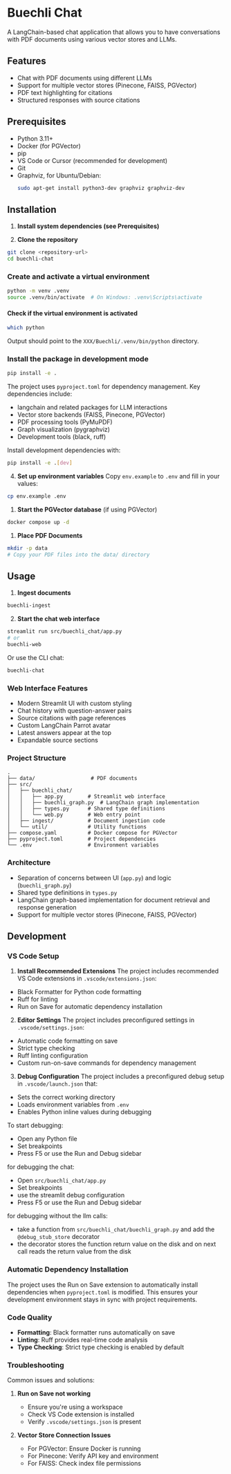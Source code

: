# Buechli Chat

A LangChain-based chat application that allows you to have conversations with PDF documents using various vector stores and LLMs.

## Features
- Chat with PDF documents using different LLMs
- Support for multiple vector stores (Pinecone, FAISS, PGVector)
- PDF text highlighting for citations
- Structured responses with source citations

## Prerequisites
- Python 3.11+
- Docker (for PGVector)
- pip
- VS Code or Cursor (recommended for development)
- Git
- Graphviz, for Ubuntu/Debian:
    ```bash
    sudo apt-get install python3-dev graphviz graphviz-dev
    ```

## Installation

1. **Install system dependencies (see Prerequisites)**

2. **Clone the repository**
```bash
git clone <repository-url>
cd buechli-chat
```

### Create and activate a virtual environment
```bash
python -m venv .venv
source .venv/bin/activate  # On Windows: .venv\Scripts\activate
```

#### Check if the virtual environment is activated
```bash
which python
```
Output should point to the `XXX/Buechli/.venv/bin/python` directory.

### Install the package in development mode
```bash
pip install -e .
```

The project uses `pyproject.toml` for dependency management. Key dependencies include:
- langchain and related packages for LLM interactions
- Vector store backends (FAISS, Pinecone, PGVector)
- PDF processing tools (PyMuPDF)
- Graph visualization (pygraphviz)
- Development tools (black, ruff)

Install development dependencies with:
```bash
pip install -e .[dev]
```

4. **Set up environment variables**
Copy `env.example` to `.env` and fill in your values:
```bash
cp env.example .env
```

1. **Start the PGVector database** (if using PGVector)
```bash
docker compose up -d
```

1. **Place PDF Documents**
```bash
mkdir -p data
# Copy your PDF files into the data/ directory
```

## Usage

1. **Ingest documents**
```bash
buechli-ingest
```

2. **Start the chat web interface**
```bash
streamlit run src/buechli_chat/app.py
# or
buechli-web
```

Or use the CLI chat:
```bash
buechli-chat
```

### Web Interface Features
- Modern Streamlit UI with custom styling
- Chat history with question-answer pairs
- Source citations with page references
- Custom LangChain Parrot avatar
- Latest answers appear at the top
- Expandable source sections

### Project Structure
```
.
├── data/                  # PDF documents
├── src/
│   ├── buechli_chat/     
│   │   ├── app.py        # Streamlit web interface
│   │   ├── buechli_graph.py  # LangChain graph implementation
│   │   ├── types.py      # Shared type definitions
│   │   └── web.py        # Web entry point
│   ├── ingest/           # Document ingestion code
│   └── util/             # Utility functions
├── compose.yaml          # Docker compose for PGVector
├── pyproject.toml        # Project dependencies
└── .env                  # Environment variables
```

### Architecture
- Separation of concerns between UI (`app.py`) and logic (`buechli_graph.py`)
- Shared type definitions in `types.py`
- LangChain graph-based implementation for document retrieval and response generation
- Support for multiple vector stores (Pinecone, FAISS, PGVector)

## Development

### VS Code Setup

1. **Install Recommended Extensions**
The project includes recommended VS Code extensions in `.vscode/extensions.json`:
- Black Formatter for Python code formatting
- Ruff for linting
- Run on Save for automatic dependency installation

2. **Editor Settings**
The project includes preconfigured settings in `.vscode/settings.json`:
- Automatic code formatting on save
- Strict type checking
- Ruff linting configuration
- Custom run-on-save commands for dependency management

3. **Debug Configuration**
The project includes a preconfigured debug setup in `.vscode/launch.json` that:
- Sets the correct working directory
- Loads environment variables from `.env`
- Enables Python inline values during debugging

To start debugging:
- Open any Python file
- Set breakpoints
- Press F5 or use the Run and Debug sidebar

for debugging the chat:
- Open `src/buechli_chat/app.py`
- Set breakpoints
- use the streamlit debug configuration
- Press F5 or use the Run and Debug sidebar

for debugging without the llm calls:
- take a function from `src/buechli_chat/buechli_graph.py` and add the `@debug_stub_store` decorator
- the decorator stores the function return value on the disk and on next call reads the return value from the disk

### Automatic Dependency Installation

The project uses the Run on Save extension to automatically install dependencies when `pyproject.toml` is modified. This ensures your development environment stays in sync with project requirements.

### Code Quality

- **Formatting**: Black formatter runs automatically on save
- **Linting**: Ruff provides real-time code analysis
- **Type Checking**: Strict type checking is enabled by default

### Troubleshooting

Common issues and solutions:

1. **Run on Save not working**
   - Ensure you're using a workspace
   - Check VS Code extension is installed
   - Verify `.vscode/settings.json` is present

2. **Vector Store Connection Issues**
   - For PGVector: Ensure Docker is running
   - For Pinecone: Verify API key and environment
   - For FAISS: Check index file permissions
